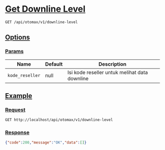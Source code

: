 # [Get Downline Level]()

```bash
GET /api/otomax/v1/downline-level
```

## [Options]()

### [Params]()

Name | Default | Description
--- | --- | ---
`kode_reseller` | null | Isi kode reseller untuk melihat data downline

## [Example]()

### [Request]()

```bash
GET http://localhost/api/otomax/v1/downline-level
```

### [Response]()

```json
{"code":200,"message":"OK","data":[]}
```